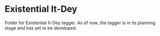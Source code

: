 # Existential It-Dey
Folder for Existential It-Dey tagger. As of now, the tagger is in its planning stage and has yet to be developed.
